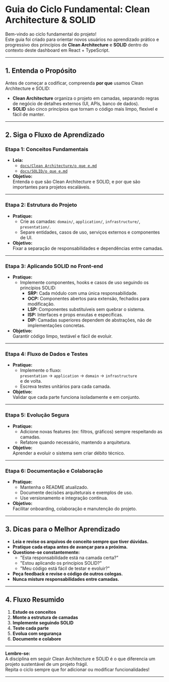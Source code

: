 # Guia do Ciclo Fundamental: Clean Architecture & SOLID

Bem-vindo ao ciclo fundamental do projeto!  
Este guia foi criado para orientar novos usuários no aprendizado prático e progressivo dos princípios de **Clean Architecture** e **SOLID** dentro do contexto deste dashboard em React + TypeScript.

---

## 1. Entenda o Propósito

Antes de começar a codificar, compreenda **por que** usamos Clean Architecture e SOLID:

- **Clean Architecture** organiza o projeto em camadas, separando regras de negócio de detalhes externos (UI, APIs, banco de dados).
- **SOLID** são cinco princípios que tornam o código mais limpo, flexível e fácil de manter.

---

## 2. Siga o Fluxo de Aprendizado

### Etapa 1: Conceitos Fundamentais

- **Leia:**
  - [`docs/Clean Architecture/o que e.md`](../Clean%20Architecture/o%20que%20e.md)
  - [`docs/SOLID/o que e.md`](./o%20que%20e.md)
- **Objetivo:**  
  Entenda o que são Clean Architecture e SOLID, e por que são importantes para projetos escaláveis.

---

### Etapa 2: Estrutura do Projeto

- **Pratique:**
  - Crie as camadas: `domain/`, `application/`, `infrastructure/`, `presentation/`.
  - Separe entidades, casos de uso, serviços externos e componentes de UI.
- **Objetivo:**  
  Fixar a separação de responsabilidades e dependências entre camadas.

---

### Etapa 3: Aplicando SOLID no Front-end

- **Pratique:**
  - Implemente componentes, hooks e casos de uso seguindo os princípios SOLID:
    - **SRP:** Cada módulo com uma única responsabilidade.
    - **OCP:** Componentes abertos para extensão, fechados para modificação.
    - **LSP:** Componentes substituíveis sem quebrar o sistema.
    - **ISP:** Interfaces e props enxutas e específicas.
    - **DIP:** Camadas superiores dependem de abstrações, não de implementações concretas.
- **Objetivo:**  
  Garantir código limpo, testável e fácil de evoluir.

---

### Etapa 4: Fluxo de Dados e Testes

- **Pratique:**
  - Implemente o fluxo:  
    `presentation` → `application` → `domain` → `infrastructure`  
    e de volta.
  - Escreva testes unitários para cada camada.
- **Objetivo:**  
  Validar que cada parte funciona isoladamente e em conjunto.

---

### Etapa 5: Evolução Segura

- **Pratique:**
  - Adicione novas features (ex: filtros, gráficos) sempre respeitando as camadas.
  - Refatore quando necessário, mantendo a arquitetura.
- **Objetivo:**  
  Aprender a evoluir o sistema sem criar débito técnico.

---

### Etapa 6: Documentação e Colaboração

- **Pratique:**
  - Mantenha o README atualizado.
  - Documente decisões arquiteturais e exemplos de uso.
  - Use versionamento e integração contínua.
- **Objetivo:**  
  Facilitar onboarding, colaboração e manutenção do projeto.

---

## 3. Dicas para o Melhor Aprendizado

- **Leia e revise os arquivos de conceito sempre que tiver dúvidas.**
- **Pratique cada etapa antes de avançar para a próxima.**
- **Questione-se constantemente:**
  - "Esta responsabilidade está na camada certa?"
  - "Estou aplicando os princípios SOLID?"
  - "Meu código está fácil de testar e evoluir?"
- **Peça feedback e revise o código de outros colegas.**
- **Nunca misture responsabilidades entre camadas.**

---

## 4. Fluxo Resumido

1. **Estude os conceitos**
2. **Monte a estrutura de camadas**
3. **Implemente seguindo SOLID**
4. **Teste cada parte**
5. **Evolua com segurança**
6. **Documente e colabore**

---

**Lembre-se:**  
A disciplina em seguir Clean Architecture e SOLID é o que diferencia um projeto sustentável de um projeto frágil.  
Repita o ciclo sempre que for adicionar ou modificar funcionalidades!

---
